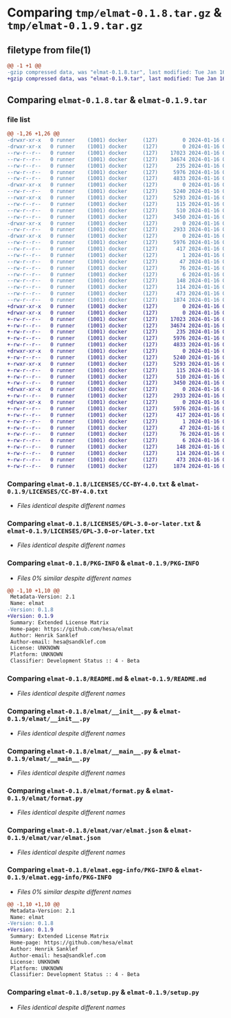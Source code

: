 # Comparing `tmp/elmat-0.1.8.tar.gz` & `tmp/elmat-0.1.9.tar.gz`

## filetype from file(1)

```diff
@@ -1 +1 @@
-gzip compressed data, was "elmat-0.1.8.tar", last modified: Tue Jan 16 09:30:13 2024, max compression
+gzip compressed data, was "elmat-0.1.9.tar", last modified: Tue Jan 16 09:31:02 2024, max compression
```

## Comparing `elmat-0.1.8.tar` & `elmat-0.1.9.tar`

### file list

```diff
@@ -1,26 +1,26 @@
-drwxr-xr-x   0 runner    (1001) docker     (127)        0 2024-01-16 09:30:13.627833 elmat-0.1.8/
-drwxr-xr-x   0 runner    (1001) docker     (127)        0 2024-01-16 09:30:13.627833 elmat-0.1.8/LICENSES/
--rw-r--r--   0 runner    (1001) docker     (127)    17023 2024-01-16 09:30:05.000000 elmat-0.1.8/LICENSES/CC-BY-4.0.txt
--rw-r--r--   0 runner    (1001) docker     (127)    34674 2024-01-16 09:30:05.000000 elmat-0.1.8/LICENSES/GPL-3.0-or-later.txt
--rw-r--r--   0 runner    (1001) docker     (127)      235 2024-01-16 09:30:05.000000 elmat-0.1.8/MANIFEST.in
--rw-r--r--   0 runner    (1001) docker     (127)     5976 2024-01-16 09:30:13.627833 elmat-0.1.8/PKG-INFO
--rw-r--r--   0 runner    (1001) docker     (127)     4833 2024-01-16 09:30:05.000000 elmat-0.1.8/README.md
-drwxr-xr-x   0 runner    (1001) docker     (127)        0 2024-01-16 09:30:13.627833 elmat-0.1.8/elmat/
--rw-r--r--   0 runner    (1001) docker     (127)     5240 2024-01-16 09:30:05.000000 elmat-0.1.8/elmat/__init__.py
--rwxr-xr-x   0 runner    (1001) docker     (127)     5293 2024-01-16 09:30:05.000000 elmat-0.1.8/elmat/__main__.py
--rw-r--r--   0 runner    (1001) docker     (127)      115 2024-01-16 09:30:13.000000 elmat-0.1.8/elmat/config.py
--rw-r--r--   0 runner    (1001) docker     (127)      510 2024-01-16 09:30:05.000000 elmat-0.1.8/elmat/elmat_osadl.py
--rw-r--r--   0 runner    (1001) docker     (127)     3450 2024-01-16 09:30:05.000000 elmat-0.1.8/elmat/format.py
-drwxr-xr-x   0 runner    (1001) docker     (127)        0 2024-01-16 09:30:13.627833 elmat-0.1.8/elmat/var/
--rw-r--r--   0 runner    (1001) docker     (127)     2933 2024-01-16 09:30:05.000000 elmat-0.1.8/elmat/var/elmat.json
-drwxr-xr-x   0 runner    (1001) docker     (127)        0 2024-01-16 09:30:13.627833 elmat-0.1.8/elmat.egg-info/
--rw-r--r--   0 runner    (1001) docker     (127)     5976 2024-01-16 09:30:13.000000 elmat-0.1.8/elmat.egg-info/PKG-INFO
--rw-r--r--   0 runner    (1001) docker     (127)      417 2024-01-16 09:30:13.000000 elmat-0.1.8/elmat.egg-info/SOURCES.txt
--rw-r--r--   0 runner    (1001) docker     (127)        1 2024-01-16 09:30:13.000000 elmat-0.1.8/elmat.egg-info/dependency_links.txt
--rw-r--r--   0 runner    (1001) docker     (127)       47 2024-01-16 09:30:13.000000 elmat-0.1.8/elmat.egg-info/entry_points.txt
--rw-r--r--   0 runner    (1001) docker     (127)       76 2024-01-16 09:30:13.000000 elmat-0.1.8/elmat.egg-info/requires.txt
--rw-r--r--   0 runner    (1001) docker     (127)        6 2024-01-16 09:30:13.000000 elmat-0.1.8/elmat.egg-info/top_level.txt
--rw-r--r--   0 runner    (1001) docker     (127)      148 2024-01-16 09:30:05.000000 elmat-0.1.8/requirements-dev.txt
--rw-r--r--   0 runner    (1001) docker     (127)      114 2024-01-16 09:30:05.000000 elmat-0.1.8/requirements.txt
--rw-r--r--   0 runner    (1001) docker     (127)      473 2024-01-16 09:30:13.627833 elmat-0.1.8/setup.cfg
--rw-r--r--   0 runner    (1001) docker     (127)     1874 2024-01-16 09:30:05.000000 elmat-0.1.8/setup.py
+drwxr-xr-x   0 runner    (1001) docker     (127)        0 2024-01-16 09:31:02.314319 elmat-0.1.9/
+drwxr-xr-x   0 runner    (1001) docker     (127)        0 2024-01-16 09:31:02.310319 elmat-0.1.9/LICENSES/
+-rw-r--r--   0 runner    (1001) docker     (127)    17023 2024-01-16 09:30:50.000000 elmat-0.1.9/LICENSES/CC-BY-4.0.txt
+-rw-r--r--   0 runner    (1001) docker     (127)    34674 2024-01-16 09:30:50.000000 elmat-0.1.9/LICENSES/GPL-3.0-or-later.txt
+-rw-r--r--   0 runner    (1001) docker     (127)      235 2024-01-16 09:30:50.000000 elmat-0.1.9/MANIFEST.in
+-rw-r--r--   0 runner    (1001) docker     (127)     5976 2024-01-16 09:31:02.314319 elmat-0.1.9/PKG-INFO
+-rw-r--r--   0 runner    (1001) docker     (127)     4833 2024-01-16 09:30:50.000000 elmat-0.1.9/README.md
+drwxr-xr-x   0 runner    (1001) docker     (127)        0 2024-01-16 09:31:02.310319 elmat-0.1.9/elmat/
+-rw-r--r--   0 runner    (1001) docker     (127)     5240 2024-01-16 09:30:50.000000 elmat-0.1.9/elmat/__init__.py
+-rwxr-xr-x   0 runner    (1001) docker     (127)     5293 2024-01-16 09:30:50.000000 elmat-0.1.9/elmat/__main__.py
+-rw-r--r--   0 runner    (1001) docker     (127)      115 2024-01-16 09:31:02.000000 elmat-0.1.9/elmat/config.py
+-rw-r--r--   0 runner    (1001) docker     (127)      510 2024-01-16 09:30:50.000000 elmat-0.1.9/elmat/elmat_osadl.py
+-rw-r--r--   0 runner    (1001) docker     (127)     3450 2024-01-16 09:30:50.000000 elmat-0.1.9/elmat/format.py
+drwxr-xr-x   0 runner    (1001) docker     (127)        0 2024-01-16 09:31:02.314319 elmat-0.1.9/elmat/var/
+-rw-r--r--   0 runner    (1001) docker     (127)     2933 2024-01-16 09:30:50.000000 elmat-0.1.9/elmat/var/elmat.json
+drwxr-xr-x   0 runner    (1001) docker     (127)        0 2024-01-16 09:31:02.314319 elmat-0.1.9/elmat.egg-info/
+-rw-r--r--   0 runner    (1001) docker     (127)     5976 2024-01-16 09:31:02.000000 elmat-0.1.9/elmat.egg-info/PKG-INFO
+-rw-r--r--   0 runner    (1001) docker     (127)      417 2024-01-16 09:31:02.000000 elmat-0.1.9/elmat.egg-info/SOURCES.txt
+-rw-r--r--   0 runner    (1001) docker     (127)        1 2024-01-16 09:31:02.000000 elmat-0.1.9/elmat.egg-info/dependency_links.txt
+-rw-r--r--   0 runner    (1001) docker     (127)       47 2024-01-16 09:31:02.000000 elmat-0.1.9/elmat.egg-info/entry_points.txt
+-rw-r--r--   0 runner    (1001) docker     (127)       76 2024-01-16 09:31:02.000000 elmat-0.1.9/elmat.egg-info/requires.txt
+-rw-r--r--   0 runner    (1001) docker     (127)        6 2024-01-16 09:31:02.000000 elmat-0.1.9/elmat.egg-info/top_level.txt
+-rw-r--r--   0 runner    (1001) docker     (127)      148 2024-01-16 09:30:50.000000 elmat-0.1.9/requirements-dev.txt
+-rw-r--r--   0 runner    (1001) docker     (127)      114 2024-01-16 09:30:50.000000 elmat-0.1.9/requirements.txt
+-rw-r--r--   0 runner    (1001) docker     (127)      473 2024-01-16 09:31:02.314319 elmat-0.1.9/setup.cfg
+-rw-r--r--   0 runner    (1001) docker     (127)     1874 2024-01-16 09:30:50.000000 elmat-0.1.9/setup.py
```

### Comparing `elmat-0.1.8/LICENSES/CC-BY-4.0.txt` & `elmat-0.1.9/LICENSES/CC-BY-4.0.txt`

 * *Files identical despite different names*

### Comparing `elmat-0.1.8/LICENSES/GPL-3.0-or-later.txt` & `elmat-0.1.9/LICENSES/GPL-3.0-or-later.txt`

 * *Files identical despite different names*

### Comparing `elmat-0.1.8/PKG-INFO` & `elmat-0.1.9/PKG-INFO`

 * *Files 0% similar despite different names*

```diff
@@ -1,10 +1,10 @@
 Metadata-Version: 2.1
 Name: elmat
-Version: 0.1.8
+Version: 0.1.9
 Summary: Extended License Matrix
 Home-page: https://github.com/hesa/elmat
 Author: Henrik Sanklef
 Author-email: hesa@sandklef.com
 License: UNKNOWN
 Platform: UNKNOWN
 Classifier: Development Status :: 4 - Beta
```

### Comparing `elmat-0.1.8/README.md` & `elmat-0.1.9/README.md`

 * *Files identical despite different names*

### Comparing `elmat-0.1.8/elmat/__init__.py` & `elmat-0.1.9/elmat/__init__.py`

 * *Files identical despite different names*

### Comparing `elmat-0.1.8/elmat/__main__.py` & `elmat-0.1.9/elmat/__main__.py`

 * *Files identical despite different names*

### Comparing `elmat-0.1.8/elmat/format.py` & `elmat-0.1.9/elmat/format.py`

 * *Files identical despite different names*

### Comparing `elmat-0.1.8/elmat/var/elmat.json` & `elmat-0.1.9/elmat/var/elmat.json`

 * *Files identical despite different names*

### Comparing `elmat-0.1.8/elmat.egg-info/PKG-INFO` & `elmat-0.1.9/elmat.egg-info/PKG-INFO`

 * *Files 0% similar despite different names*

```diff
@@ -1,10 +1,10 @@
 Metadata-Version: 2.1
 Name: elmat
-Version: 0.1.8
+Version: 0.1.9
 Summary: Extended License Matrix
 Home-page: https://github.com/hesa/elmat
 Author: Henrik Sanklef
 Author-email: hesa@sandklef.com
 License: UNKNOWN
 Platform: UNKNOWN
 Classifier: Development Status :: 4 - Beta
```

### Comparing `elmat-0.1.8/setup.py` & `elmat-0.1.9/setup.py`

 * *Files identical despite different names*


